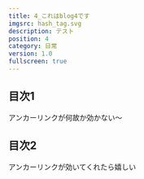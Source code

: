 ```yaml
---
title: 4_これはblog4です
imgsrc: hash_tag.svg
description: テスト
position: 4
category: 日常
version: 1.0
fullscreen: true
---
```


## 目次1

アンカーリンクが何故か効かない〜

## 目次2

アンカーリンクが効いてくれたら嬉しい
